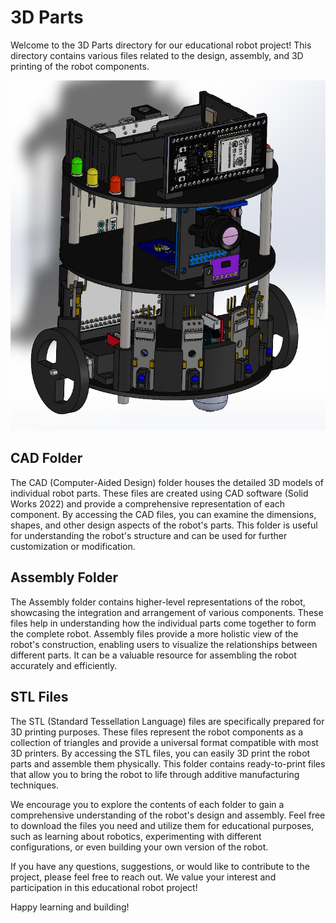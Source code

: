 # 3D Parts

Welcome to the 3D Parts directory for our educational robot project! This directory contains various files related to the design, assembly, and 3D printing of the robot components.

<img src="./Assembly/assembly.png">

## CAD Folder

The CAD (Computer-Aided Design) folder houses the detailed 3D models of individual robot parts. These files are created using CAD software (Solid Works 2022) and provide a comprehensive representation of each component. By accessing the CAD files, you can examine the dimensions, shapes, and other design aspects of the robot's parts. This folder is useful for understanding the robot's structure and can be used for further customization or modification.

## Assembly Folder

The Assembly folder contains higher-level representations of the robot, showcasing the integration and arrangement of various components. These files help in understanding how the individual parts come together to form the complete robot. Assembly files provide a more holistic view of the robot's construction, enabling users to visualize the relationships between different parts. It can be a valuable resource for assembling the robot accurately and efficiently.

## STL Files

The STL (Standard Tessellation Language) files are specifically prepared for 3D printing purposes. These files represent the robot components as a collection of triangles and provide a universal format compatible with most 3D printers. By accessing the STL files, you can easily 3D print the robot parts and assemble them physically. This folder contains ready-to-print files that allow you to bring the robot to life through additive manufacturing techniques.

We encourage you to explore the contents of each folder to gain a comprehensive understanding of the robot's design and assembly. Feel free to download the files you need and utilize them for educational purposes, such as learning about robotics, experimenting with different configurations, or even building your own version of the robot.

If you have any questions, suggestions, or would like to contribute to the project, please feel free to reach out. We value your interest and participation in this educational robot project!

Happy learning and building!
